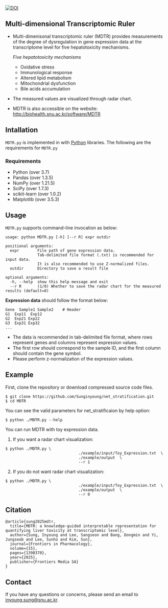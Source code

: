 [![DOI](https://zenodo.org/badge/646079869.svg)](https://zenodo.org/badge/latestdoi/646079869)

## Multi-dimensional Transcriptomic Ruler
* Multi-dimenisonal transcriptomic ruler (MDTR) provides measurements of the degree of dysregulation in gene expression data at the transcriptome level for five hepatotoxicity mechanisms.

  _Five hepatotoxicity mechanisms_
  * Oxidative stress
  * Immunological response
  * Altered lipid metabolism
  * Mitochondrial dysfunction
  * Bile acids accumulation
* The measured values are visualized through radar chart.
* MDTR is also accessible on the website: http://biohealth.snu.ac.kr/software/MDTR

## Intallation
`MDTR.py` is implemented in with [Python](https://www.python.org/) libraries. 
The following are the requirements for `MDTR.py`

### Requirements
* Python        (over 3.7)
* Pandas        (over 1.3.5)
* NumPy         (over 1.21.5)
* SciPy         (over 1.7.3)
* scikit-learn  (over 1.0.2)
* Matplotlib    (over 3.5.3)

## Usage
`MDTR.py` supports command-line invocation as below:
```
usage: python MDTR.py [-h] [--r R] expr outdir

positional arguments:
  expr        File path of gene expression data.
              Tab-delimited file format (.txt) is recommended for input data.
              It is also recommended to use Z-normalized files.
  outdir      Directory to save a result file

optional arguments:
  -h, --help  show this help message and exit
  --r R       (1/0) Whether to save the radar chart for the measured results (default=0)
```
**Expression data** should follow the format below:

    Gene  Sample1 Sample2    # Header
    G1  Exp11  Exp12
    G2  Exp21 Exp22
    G3  Exp31 Exp32
    ...
    
* The data is recommended in tab-delimited file format, where rows represent genes and columns represent expression values.
* The first row should correspond to the sample ID, and the first column should contain the gene symbol.
* Please perform z-normalization of the expression values.

## Example
First, clone the repository or download compressed source code files.
```
$ git clone https://github.com/Sunginyoung/net_stratification.git
$ cd MDTR
```
You can see the valid parameters for net_stratificaion by help option:
```
$ python ./MDTR.py --help
```
You can run MDTR with toy expression data.
1. If you want a radar chart visualization:
```
$ python ./MDTR.py \
                                ./example/input/Toy_Expression.txt  \
                                ./example/output  \
                                --r 1
```
2. If you do not want radar chart visualization:
```
$ python ./MDTR.py \
                                ./example/input/Toy_Expression.txt  \
                                ./example/output  \
                                --r 0
```


## Citation
```
@article{sung2025mdtr,
  title={MDTR: a knowledge-guided interpretable representation for quantifying liver toxicity at transcriptomic level},
  author={Sung, Inyoung and Lee, Sangseon and Bang, Dongmin and Yi, Jungseob and Lee, Sunho and Kim, Sun},
  journal={Frontiers in Pharmacology},
  volume={15},
  pages={1398370},
  year={2025},
  publisher={Frontiers Media SA}
}
```

## Contact
If you have any questions or concerns, please send an email to [inyoung.sung@snu.ac.kr](inyoung.sung@snu.ac.kr).

